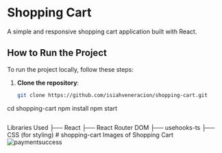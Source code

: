 # Shopping Cart

A simple and responsive shopping cart application built with React.

## How to Run the Project

To run the project locally, follow these steps:

1. **Clone the repository**:

   ```bash
   git clone https://github.com/isiahveneracion/shopping-cart.git

   ```

cd shopping-cart
npm install
npm start

```

```

Libraries Used
├── React
├── React Router DOM
├── usehooks-ts
├── CSS (for styling)
#   s h o p p i n g - c a r t 
 
 
Images of Shopping Cart
![paymentsuccess](https://github.com/user-attachments/assets/261980db-1585-4445-870a-133152db3a31.png)
